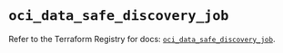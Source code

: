 # `oci_data_safe_discovery_job`

Refer to the Terraform Registry for docs: [`oci_data_safe_discovery_job`](https://registry.terraform.io/providers/oracle/oci/7.19.0/docs/resources/data_safe_discovery_job).
